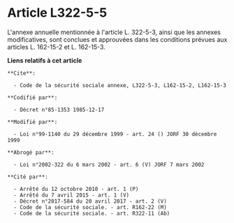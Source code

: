 # Article L322-5-5

L'annexe annuelle mentionnée à l'article L. 322-5-3, ainsi que les annexes modificatives, sont conclues et approuvées dans
les conditions prévues aux articles L. 162-15-2 et L. 162-15-3.

**Liens relatifs à cet article**

	**Cite**:

	  - Code de la sécurité sociale annexe, L322-5-3, L162-15-2, L162-15-3

	**Codifié par**:

	  - Décret n°85-1353 1985-12-17

	**Modifié par**:

	  - Loi n°99-1140 du 29 décembre 1999 - art. 24 () JORF 30 décembre 1999

	**Abrogé par**:

	  - Loi n°2002-322 du 6 mars 2002 - art. 6 (V) JORF 7 mars 2002

	**Cité par**:

	  - Arrêté du 12 octobre 2010 - art. 1 (P)
	  - Arrêté du 7 avril 2015 - art. 1 (V)
	  - Décret n°2017-584 du 20 avril 2017 - art. 2 (V)
	  - Code de la sécurité sociale. - art. R162-22 (M)
	  - Code de la sécurité sociale. - art. R322-11 (Ab)
